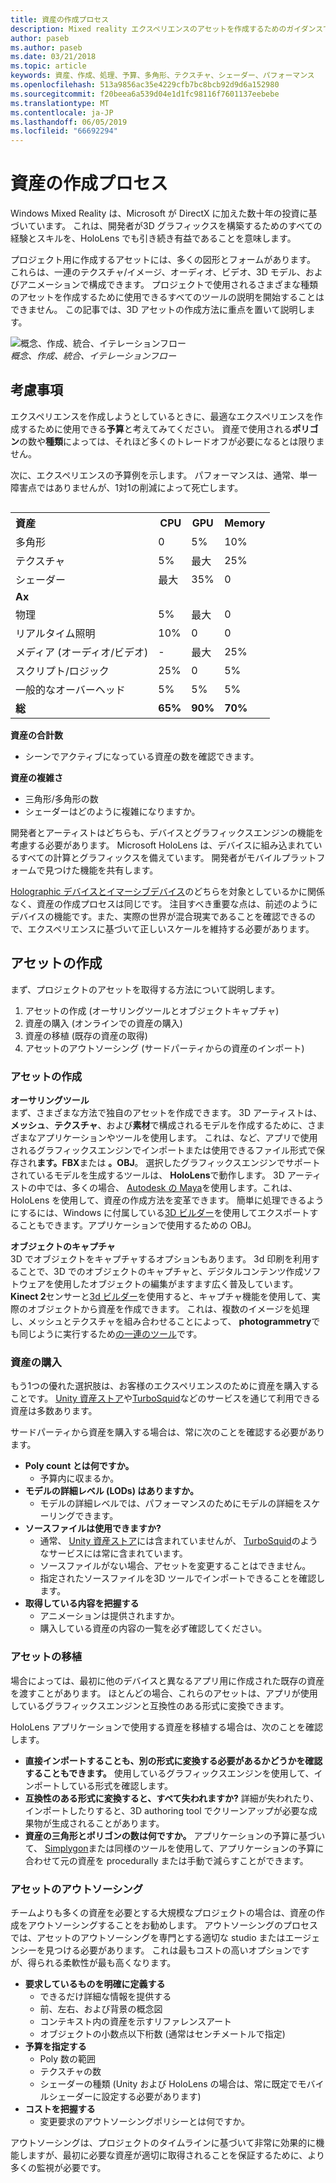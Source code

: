 ```yaml
---
title: 資産の作成プロセス
description: Mixed reality エクスペリエンスのアセットを作成するためのガイダンスです。
author: paseb
ms.author: paseb
ms.date: 03/21/2018
ms.topic: article
keywords: 資産、作成、処理、予算、多角形、テクスチャ、シェーダー、パフォーマンス
ms.openlocfilehash: 513a9856ac35e4229cfb7bc8bcb92d9d6a152980
ms.sourcegitcommit: f20beea6a539d04e1d1fc98116f7601137eebebe
ms.translationtype: MT
ms.contentlocale: ja-JP
ms.lasthandoff: 06/05/2019
ms.locfileid: "66692294"
---
```

# <a name="asset-creation-process"></a>資産の作成プロセス

Windows Mixed Reality は、Microsoft が DirectX に加えた数十年の投資に基づいています。 これは、開発者が3D グラフィックスを構築するためのすべての経験とスキルを、HoloLens でも引き続き有益であることを意味します。

プロジェクト用に作成するアセットには、多くの図形とフォームがあります。 これらは、一連のテクスチャ/イメージ、オーディオ、ビデオ、3D モデル、およびアニメーションで構成できます。 プロジェクトで使用されるさまざまな種類のアセットを作成するために使用できるすべてのツールの説明を開始することはできません。 この記事では、3D アセットの作成方法に重点を置いて説明します。

![概念、作成、統合、イテレーションフロー](images/concept-creation-integration-iteration-flow-640px.jpg)<br>
*概念、作成、統合、イテレーションフロー*

## <a name="things-to-consider"></a>考慮事項

エクスペリエンスを作成しようとしているときに、最適なエクスペリエンスを作成するために使用できる**予算**と考えてみてください。 資産で使用される**ポリゴン**の数や**種類**によっては、それほど多くのトレードオフが必要になるとは限りません。

次に、エクスペリエンスの予算例を示します。 パフォーマンスは、通常、単一障害点ではありませんが、1対1の削減によって死亡します。
<br>

<table style="float:right; margin-left: 10px;">
<tr>
<th style="text-align:left;"><b>資産</b></th><th style="text-align:right;"> CPU</th><th> GPU</th><th> Memory</th>
</tr><tr>
<td> 多角形</td><td> 0</td><td> 5%</td><td> 10%</td>
</tr><tr>
<td> テクスチャ</td><td> 5%</td><td> 最大</td><td>25%</td>
</tr><tr>
<td> シェーダー</td><td> 最大</td><td> 35%</td><td> 0</td>
</tr><tr>
<td> <b>Ax</b></td><td></td><td></td><td></td>
</tr><tr>
<td> 物理</td><td> 5%</td><td> 最大</td><td> 0</td>
</tr><tr>
<td> リアルタイム照明</td><td> 10%</td><td> 0</td><td> 0</td>
</tr><tr>
<td> メディア (オーディオ/ビデオ)</td><td> -</td><td> 最大</td><td> 25%</td>
</tr><tr>
<td> スクリプト/ロジック</td><td> 25%</td><td> 0</td><td> 5%</td>
</tr><tr>
<td> 一般的なオーバーヘッド</td><td> 5%</td><td> 5%</td><td> 5%</td>
</tr><tr>
<td> <b>総</b></td><td> <b>65%</b></td><td> <b>90%</b></td><td> <b>70%</b></td>
</tr>
</table>

**資産の合計数**
* シーンでアクティブになっている資産の数を確認できます。

**資産の複雑さ**
* 三角形/多角形の数
* シェーダーはどのように複雑になりますか。

開発者とアーティストはどちらも、デバイスとグラフィックスエンジンの機能を考慮する必要があります。 Microsoft HoloLens は、デバイスに組み込まれているすべての計算とグラフィックスを備えています。 開発者がモバイルプラットフォームで見つけた機能を共有します。

[Holographic デバイスとイマーシブデバイス](mixed-reality.md#the-mixed-reality-spectrum)のどちらを対象としているかに関係なく、資産の作成プロセスは同じです。 注目すべき重要な点は、前述のようにデバイスの機能です。また、実際の世界が混合現実であることを確認できるので、エクスペリエンスに基づいて正しいスケールを維持する必要があります。 

## <a name="authoring-assets"></a>アセットの作成

まず、プロジェクトのアセットを取得する方法について説明します。
1. アセットの作成 (オーサリングツールとオブジェクトキャプチャ)
2. 資産の購入 (オンラインでの資産の購入)
3. 資産の移植 (既存の資産の取得)
4. アセットのアウトソーシング (サードパーティからの資産のインポート)

### <a name="creating-assets"></a>アセットの作成

**オーサリングツール**<br>
まず、さまざまな方法で独自のアセットを作成できます。 3D アーティストは、**メッシュ**、**テクスチャ**、および**素材**で構成されるモデルを作成するために、さまざまなアプリケーションやツールを使用します。 これは、など、アプリで使用されるグラフィックスエンジンでインポートまたは使用できるファイル形式で保存され**ます。FBX**または **。OBJ**。 選択したグラフィックスエンジンでサポートされているモデルを生成するツールは、 **HoloLens**で動作します。 3D アーティストの中では、多くの場合、 [Autodesk の Maya](https://www.youtube.com/watch?v=q0K3n0Gf8mA)を使用します。これは、HoloLens を使用して、資産の作成方法を変革できます。 簡単に処理できるようにするには、Windows に付属している[3D ビルダー](https://developer.microsoft.com/windows/hardware/3d-print/3d-builder-resources)を使用してエクスポートすることもできます。アプリケーションで使用するための OBJ。

**オブジェクトのキャプチャ**<br>
3D でオブジェクトをキャプチャするオプションもあります。 3d 印刷を利用することで、3D でのオブジェクトのキャプチャと、デジタルコンテンツ作成ソフトウェアを使用したオブジェクトの編集がますます広く普及しています。 **Kinect 2**センサーと[3d ビルダー](https://developer.microsoft.com/windows/hardware/3d-print/3d-builder-resources)を使用すると、キャプチャ機能を使用して、実際のオブジェクトから資産を作成できます。 これは、複数のイメージを処理し、メッシュとテクスチャを組み合わせることによって、 **photogrammetry**でも同じように実行するため[の一連のツール](https://en.wikipedia.org/wiki/Comparison_of_photogrammetry_software)です。

### <a name="purchasing-assets"></a>資産の購入

もう1つの優れた選択肢は、お客様のエクスペリエンスのために資産を購入することです。 [Unity 資産ストア](https://www.assetstore.unity3d.com/)や[TurboSquid](http://www.turbosquid.com/)などのサービスを通じて利用できる資産は多数あります。

サードパーティから資産を購入する場合は、常に次のことを確認する必要があります。
* **Poly count とは何ですか。**
  * 予算内に収まるか。
* **モデルの詳細レベル (LODs) はありますか。**
  * モデルの詳細レベルでは、パフォーマンスのためにモデルの詳細をスケーリングできます。
* **ソースファイルは使用できますか?**
  * 通常、 [Unity 資産ストア](https://www.assetstore.unity3d.com/)には含まれていませんが、 [TurboSquid](http://www.turbosquid.com/)のようなサービスには常に含まれています。
  * ソースファイルがない場合、アセットを変更することはできません。
  * 指定されたソースファイルを3D ツールでインポートできることを確認します。
* **取得している内容を把握する**
  * アニメーションは提供されますか。
  * 購入している資産の内容の一覧を必ず確認してください。

### <a name="porting-assets"></a>アセットの移植

場合によっては、最初に他のデバイスと異なるアプリ用に作成された既存の資産を渡すことがあります。 ほとんどの場合、これらのアセットは、アプリが使用しているグラフィックスエンジンと互換性のある形式に変換できます。

HoloLens アプリケーションで使用する資産を移植する場合は、次のことを確認します。
* **直接インポートすることも、別の形式に変換する必要があるかどうかを確認することもできます。** 使用しているグラフィックスエンジンを使用して、インポートしている形式を確認します。
* **互換性のある形式に変換すると、すべて失われますか?** 詳細が失われたり、インポートしたりすると、3D authoring tool でクリーンアップが必要な成果物が生成されることがあります。
* **資産の三角形とポリゴンの数は何ですか。** アプリケーションの予算に基づいて、 [Simplygon](https://www.simplygon.com/)または同様のツールを使用して、アプリケーションの予算に合わせて元の資産を procedurally または手動で減らすことができます。

### <a name="outsourcing-assets"></a>アセットのアウトソーシング

チームよりも多くの資産を必要とする大規模なプロジェクトの場合は、資産の作成をアウトソーシングすることをお勧めします。 アウトソーシングのプロセスでは、アセットのアウトソーシングを専門とする適切な studio またはエージェンシーを見つける必要があります。 これは最もコストの高いオプションですが、得られる柔軟性が最も高くなります。
* **要求しているものを明確に定義する**
  * できるだけ詳細な情報を提供する
  * 前、左右、および背景の概念図
  * コンテキスト内の資産を示すリファレンスアート
  * オブジェクトの小数点以下桁数 (通常はセンチメートルで指定)
* **予算を指定する**
  * Poly 数の範囲
  * テクスチャの数
  * シェーダーの種類 (Unity および HoloLens の場合は、常に既定でモバイルシェーダーに設定する必要があります)
* **コストを把握する**
  * 変更要求のアウトソーシングポリシーとは何ですか。

アウトソーシングは、プロジェクトのタイムラインに基づいて非常に効果的に機能しますが、最初に必要な資産が適切に取得されることを保証するために、より多くの監視が必要です。
